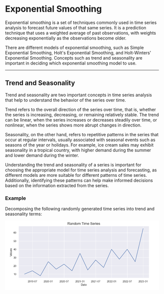 # Exponential Smoothing

Exponential smoothing is a set of techniques commonly used in time series analysis to forecast future values of that same series. It is a prediction technique that uses a weighted average of past observations, with weights decreasing exponentially as the observations become older.

There are different models of exponential smoothing, such as Simple Exponential Smoothing, Holt's Exponential Smoothing, and Holt-Winters' Exponential Smoothing. Concepts such as trend and seasonality are important in deciding which exponential smoothing model to use.

***

## Trend and Seasonality

Trend and seasonality are two important concepts in time series analysis that help to understand the behavior of the series over time.

Trend refers to the overall direction of the series over time, that is, whether the series is increasing, decreasing, or remaining relatively stable. The trend can be linear, when the series increases or decreases steadily over time, or nonlinear, when the series shows more abrupt changes in direction.

Seasonality, on the other hand, refers to repetitive patterns in the series that occur at regular intervals, usually associated with seasonal events such as seasons of the year or holidays. For example, ice cream sales may exhibit seasonality in a tropical country, with higher demand during the summer and lower demand during the winter.

Understanding the trend and seasonality of a series is important for choosing the appropriate model for time series analysis and forecasting, as different models are more suitable for different patterns of time series. Additionally, identifying these patterns can help make informed decisions based on the information extracted from the series.

### Example

Decomposing the following randomly generated time series into trend and seasonality terms:

![alt text](https://github.com/Andrercouto/TimeSeriesAnalysis/blob/main/Img/rand.png?raw=true)


